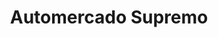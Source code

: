 ---
title: "Automercado Supremo"
url: /caracas/automercado-supremo-av-intercomunal-de-coche/
shop: Supermarkt
---